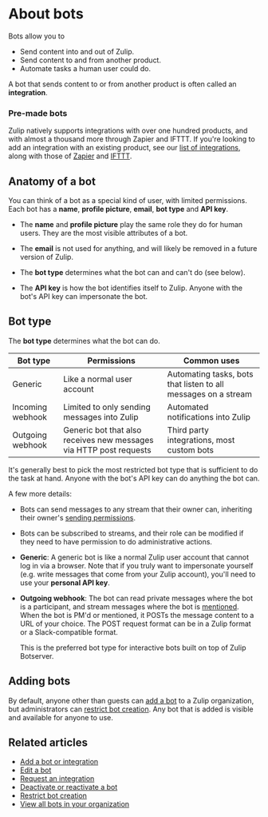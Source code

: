 # About bots

Bots allow you to

* Send content into and out of Zulip.
* Send content to and from another product.
* Automate tasks a human user could do.

A bot that sends content to or from another product is often called an
**integration**.

### Pre-made bots

Zulip natively supports integrations with over one hundred products, and with
almost a thousand more through Zapier and IFTTT. If you're looking to add an
integration with an existing product, see our
[list of integrations](/integrations), along with those of
[Zapier](https://zapier.com/apps) and [IFTTT](https://ifttt.com/search).

## Anatomy of a bot

You can think of a bot as a special kind of user, with limited permissions.
Each bot has a **name**, **profile picture**, **email**, **bot type** and **API key**.

* The **name** and **profile picture** play the same role they do for human users. They
are the most visible attributes of a bot.

* The **email** is not used for anything, and will likely be removed in a
future version of Zulip.

* The **bot type** determines what the bot can and can't do (see below).

* The **API key** is how the bot identifies itself to Zulip. Anyone with the
  bot's API key can impersonate the bot.

## Bot type

The **bot type** determines what the bot can do.

Bot type | Permissions | Common uses
---|---|---
Generic | Like a normal user account | Automating tasks, bots that listen to all messages on a stream
Incoming webhook | Limited to only sending messages into Zulip | Automated notifications into Zulip
Outgoing webhook | Generic bot that also receives new messages via HTTP post requests | Third party integrations, most custom bots

It's generally best to pick the most restricted bot type that is sufficient
to do the task at hand. Anyone with the bot's API key can do anything the
bot can.

A few more details:

* Bots can send messages to any stream that their owner can,
  inheriting their owner's [sending permissions](/help/stream-sending-policy).

* Bots can be subscribed to streams, and their role can be modified if
  they need to have permission to do administrative actions.

* **Generic**: A generic bot is like a normal Zulip user account that
  cannot log in via a browser.  Note that if you truly want to
  impersonate yourself (e.g. write messages that come from your Zulip
  account), you'll need to use your **personal API key**.

* **Outgoing webhook**: The bot can read private messages where the bot is a
  participant, and stream messages where the bot is [mentioned](/help/mention-a-user-or-group). When the
  bot is PM'd or mentioned, it POSTs the message content to a URL of your
  choice. The POST request format can be in a Zulip format or a
  Slack-compatible format.

    This is the preferred bot type for interactive bots built on top of Zulip
    Botserver.

## Adding bots

By default, anyone other than guests can [add a bot](/help/add-a-bot-or-integration) to a
Zulip organization, but administrators can
[restrict bot creation](/help/restrict-bot-creation). Any bot that is added
is visible and available for anyone to use.

## Related articles

* [Add a bot or integration](/help/add-a-bot-or-integration)
* [Edit a bot](/help/edit-a-bot)
* [Request an integration](/help/request-an-integration)
* [Deactivate or reactivate a bot](/help/deactivate-or-reactivate-a-bot)
* [Restrict bot creation](/help/restrict-bot-creation)
* [View all bots in your organization](/help/view-all-bots-in-your-organization)

